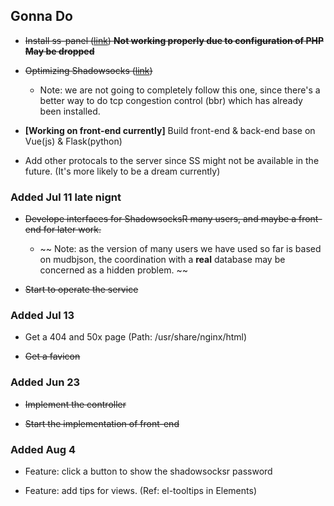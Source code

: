 ## Gonna Do

* ~~Install ss-panel ([link](https://sspanel.xyz/docs/install/manual)) **Not working properly due to configuration of PHP** **May be dropped**~~

* ~~Optimizing Shadowsocks ([link](http://www.jianshu.com/p/17522251883e))~~

    * Note: we are not going to completely follow this one, since there's a better way to do tcp congestion control (bbr) which has already been installed.


* **[Working on front-end currently]** Build front-end & back-end base on Vue(js) & Flask(python) 

* Add other protocals to the server since SS might not be available in the future. (It's more likely to be a dream currently)

### Added Jul 11 late nignt

* ~~Develope interfaces for ShadowsocksR many users, and maybe a front-end for later work.~~

    * ~~ Note: as the version of many users we have used so far is based on mudbjson, the coordination with a **real** database may be concerned as a hidden problem. ~~

* ~~Start to operate the service~~

### Added Jul 13

* Get a 404 and 50x page (Path: /usr/share/nginx/html)

* ~~Get a favicon~~

### Added Jun 23

* ~~Implement the controller~~

* ~~Start the implementation of front-end~~

### Added Aug 4

* Feature: click a button to show the shadowsocksr password

* Feature: add tips for views. (Ref: el-tooltips in Elements)
